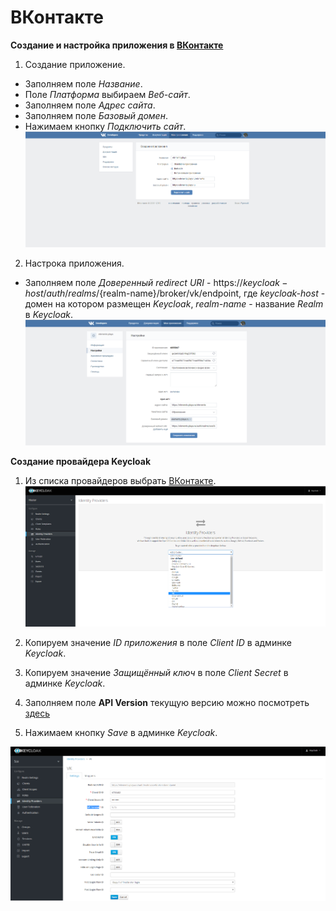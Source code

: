 # ВКонтакте

**Создание и настройка приложения в [ВКонтакте](https://vk.com/editapp?act=create)**

1. Создание приложение.
+ Заполняем поле *Название*.
+ Поле *Платформа* выбираем *Веб-сайт*.
+ Заполняем поле *Адрес сайта*.
+ Заполняем поле *Базовый домен*.
+ Нажимаем кнопку *Подключить сайт*.
![Создание приложение ВКонтакте](screenshots/vk_provider_1.png)

2. Настрока приложения.
+ Заполняем поле *Доверенный redirect URI* - https://${keycloak-host}/auth/realms/${realm-name}/broker/vk/endpoint, где
 _keycloak-host_ - домен на котором размещен _Keycloak_,
 _realm-name_ - название _Realm_ в _Keycloak_.
![Доверенный redirect URI](screenshots/vk_provider_2.png)

**Создание провайдера Keycloak**
1. Из списка провайдеров выбрать [ВКонтакте](https://vk.com).
![Выбор VK провайдера](screenshots/vk_provider_3.png)

2. Копируем значение *ID приложения* в поле *Client ID* в админке *Keycloak*.
3. Копируем значение *Защищённый ключ* в поле *Client Secret* в админке *Keycloak*.
4. Заполняем поле **API Version** текущую версию можно посмотреть [здесь](https://vk.com/dev/versions)
5. Нажимаем кнопку *Save* в админке *Keycloak*.

![Создание провайдера Keycloak](screenshots/vk_provider_4.png)